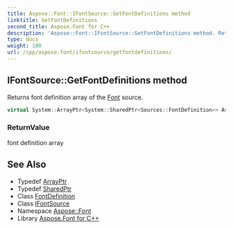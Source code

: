 ```yaml
---
title: Aspose::Font::IFontSource::GetFontDefinitions method
linktitle: GetFontDefinitions
second_title: Aspose.Font for C++
description: 'Aspose::Font::IFontSource::GetFontDefinitions method. Returns font definition array of the Font source in C++.'
type: docs
weight: 100
url: /cpp/aspose.font/ifontsource/getfontdefinitions/
---
```

## IFontSource::GetFontDefinitions method


Returns font definition array of the [Font](../../font/) source.

```cpp
virtual System::ArrayPtr<System::SharedPtr<Sources::FontDefinition>> Aspose::Font::IFontSource::GetFontDefinitions()=0
```


### ReturnValue

font definition array

## See Also

* Typedef [ArrayPtr](../../../system/arrayptr/)
* Typedef [SharedPtr](../../../system/sharedptr/)
* Class [FontDefinition](../../../aspose.font.sources/fontdefinition/)
* Class [IFontSource](../)
* Namespace [Aspose::Font](../../)
* Library [Aspose.Font for C++](../../../)
